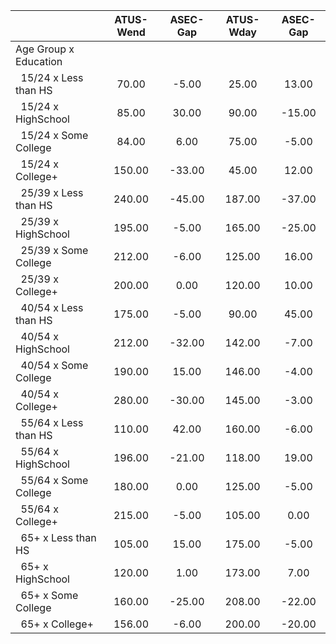 
|                      |    ATUS-Wend |     ASEC-Gap |    ATUS-Wday |     ASEC-Gap |
| -------------------- | :----------: | :----------: | :----------: | :----------: |
| Age Group x Education |              |              |              |              |
| &nbsp;&nbsp;15/24 x Less than HS |        70.00 |        -5.00 |        25.00 |        13.00 |
| &nbsp;&nbsp;15/24 x HighSchool |        85.00 |        30.00 |        90.00 |       -15.00 |
| &nbsp;&nbsp;15/24 x Some College |        84.00 |         6.00 |        75.00 |        -5.00 |
| &nbsp;&nbsp;15/24 x College+ |       150.00 |       -33.00 |        45.00 |        12.00 |
| &nbsp;&nbsp;25/39 x Less than HS |       240.00 |       -45.00 |       187.00 |       -37.00 |
| &nbsp;&nbsp;25/39 x HighSchool |       195.00 |        -5.00 |       165.00 |       -25.00 |
| &nbsp;&nbsp;25/39 x Some College |       212.00 |        -6.00 |       125.00 |        16.00 |
| &nbsp;&nbsp;25/39 x College+ |       200.00 |         0.00 |       120.00 |        10.00 |
| &nbsp;&nbsp;40/54 x Less than HS |       175.00 |        -5.00 |        90.00 |        45.00 |
| &nbsp;&nbsp;40/54 x HighSchool |       212.00 |       -32.00 |       142.00 |        -7.00 |
| &nbsp;&nbsp;40/54 x Some College |       190.00 |        15.00 |       146.00 |        -4.00 |
| &nbsp;&nbsp;40/54 x College+ |       280.00 |       -30.00 |       145.00 |        -3.00 |
| &nbsp;&nbsp;55/64 x Less than HS |       110.00 |        42.00 |       160.00 |        -6.00 |
| &nbsp;&nbsp;55/64 x HighSchool |       196.00 |       -21.00 |       118.00 |        19.00 |
| &nbsp;&nbsp;55/64 x Some College |       180.00 |         0.00 |       125.00 |        -5.00 |
| &nbsp;&nbsp;55/64 x College+ |       215.00 |        -5.00 |       105.00 |         0.00 |
| &nbsp;&nbsp;65+ x Less than HS |       105.00 |        15.00 |       175.00 |        -5.00 |
| &nbsp;&nbsp;65+ x HighSchool |       120.00 |         1.00 |       173.00 |         7.00 |
| &nbsp;&nbsp;65+ x Some College |       160.00 |       -25.00 |       208.00 |       -22.00 |
| &nbsp;&nbsp;65+ x College+ |       156.00 |        -6.00 |       200.00 |       -20.00 |

